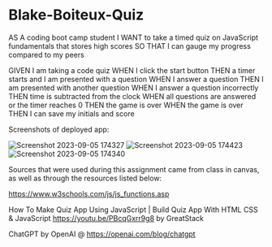 # Blake-Boiteux-Quiz

AS A coding boot camp student
I WANT to take a timed quiz on JavaScript fundamentals that stores high scores
SO THAT I can gauge my progress compared to my peers

GIVEN I am taking a code quiz
WHEN I click the start button
THEN a timer starts and I am presented with a question
WHEN I answer a question
THEN I am presented with another question
WHEN I answer a question incorrectly
THEN time is subtracted from the clock
WHEN all questions are answered or the timer reaches 0
THEN the game is over
WHEN the game is over
THEN I can save my initials and score

Screenshots of deployed app:

![Screenshot 2023-09-05 174327](https://github.com/Bwainuna/04-Blake-Boiteux-Quiz/assets/135487022/413d95cb-0245-4590-bfba-6e5c1126e3c2)
![Screenshot 2023-09-05 174423](https://github.com/Bwainuna/04-Blake-Boiteux-Quiz/assets/135487022/333573f0-ee36-4c72-8b92-9a7d01c65ed5)
![Screenshot 2023-09-05 174340](https://github.com/Bwainuna/04-Blake-Boiteux-Quiz/assets/135487022/15c8827d-957d-4bf5-96d1-9ed13d0b3d07)


Sources that were used during this assignment came from class in canvas, as well as through the resources listed below:

https://www.w3schools.com/js/js_functions.asp

How To Make Quiz App Using JavaScript | Build Quiz App With HTML CSS & JavaScript https://youtu.be/PBcqGxrr9g8 by GreatStack

ChatGPT by OpenAI @ https://openai.com/blog/chatgpt
